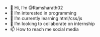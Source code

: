- 👋 Hi, I’m @Ramsharath02
- 👀 I’m interested in programming
- 🌱 I’m currently learning html/css/js
- 💞️ I’m looking to collaborate on internship
- 📫 How to reach me social media

<!---
Ramsharath02/Ramsharath02 is a ✨ special ✨ repository because its `README.md` (this file) appears on your GitHub profile.
You can click the Preview link to take a look at your changes.
--->
